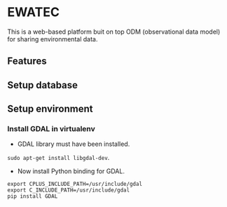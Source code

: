 # EWATEC
This is a web-based platform buit on top ODM (observational data model) for sharing environmental data.

## Features

## Setup database 

## Setup environment

### Install GDAL in virtualenv
* GDAL library must have been installed.

`sudo apt-get install libgdal-dev`.

* Now install Python binding for GDAL.
```
export CPLUS_INCLUDE_PATH=/usr/include/gdal
export C_INCLUDE_PATH=/usr/include/gdal
pip install GDAL
```
